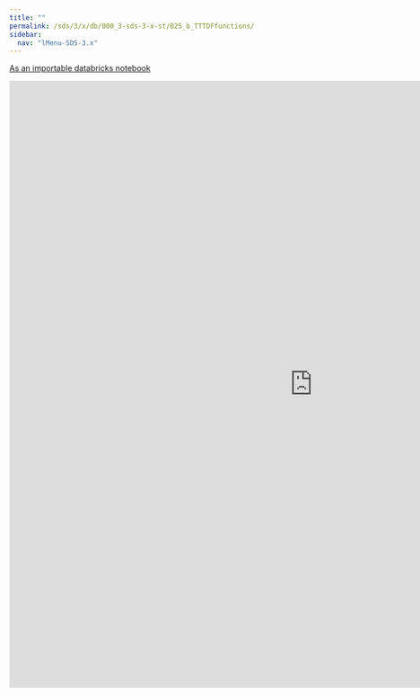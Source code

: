```yaml
---
title: ""
permalink: /sds/3/x/db/000_3-sds-3-x-st/025_b_TTTDFfunctions/
sidebar:
  nav: "lMenu-SDS-3.x"
---
```


[As an importable databricks notebook](https://lamastex.github.io/scalable-data-science/sds/3/x/db/000_3-sds-3-x-st/025_b_TTTDFfunctions.html)

<iframe src="https://lamastex.github.io/scalable-data-science/sds/3/x/db/000_3-sds-3-x-st/025_b_TTTDFfunctions.html" width="1080" height="1080" frameborder="0"></iframe>

